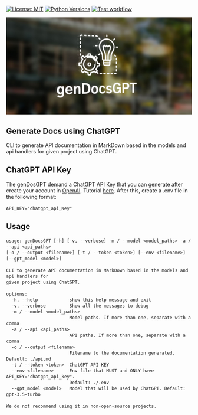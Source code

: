 [![License: MIT](https://img.shields.io/badge/License-MIT-yellow.svg)](https://opensource.org/licenses/MIT) [![Python Versions](https://img.shields.io/badge/Python-3.7%20|%203.8%20|%203.9%20|%203.10%20|%203.11-blue)](https://www.python.org) [![Test workflow](https://github.com/marco-rosner/genDocsGPT/actions/workflows/test.yml/badge.svg)](https://github.com/marco-rosner/genDocsGPT/actions/workflows/test.yml)

![genDocsGPT](https://github.com/marco-rosner/genDocsGPT/raw/main/resources/genDocsGPT.png?raw=true "genDocsGPT")

## Generate Docs using ChatGPT

CLI to generate API documentation in MarkDown based in the models and api handlers for given project using ChatGPT.

## ChatGPT API Key

The genDosGPT demand a ChatGPT API Key that you can generate after create your account in [OpenAI](https://www.openai.com/). Tutorial [here](https://www.maisieai.com/help/how-to-get-an-openai-api-key-for-chatgpt). After this, create a .env file in the following format:

```
API_KEY="chatgpt_api_Key"
```

## Usage

```
usage: genDocsGPT [-h] [-v, --verbose] -m / --model <model_paths> -a / --api <api_paths> 
[-o / --output <filename>] [-t / --token <token>] [--env <filename>] [--gpt_model <model>]

CLI to generate API documentation in MarkDown based in the models and api handlers for 
given project using ChatGPT.

options:
  -h, --help            show this help message and exit
  -v, --verbose         Show all the messages to debug
  -m / --model <model_paths>
                        Model paths. If more than one, separate with a comma
  -a / --api <api_paths>
                        API paths. If more than one, separate with a comma
  -o / --output <filename>
                        Filename to the documentation generated. Default: ./api.md
  -t / --token <token>  ChatGPT API KEY
  --env <filename>      Env file that MUST and ONLY have API_KEY="chatgpt_api_key". 
                        Default: ./.env
  --gpt_model <model>   Model that will be used by ChatGPT. Default: gpt-3.5-turbo

We do not recommend using it in non-open-source projects.
```
